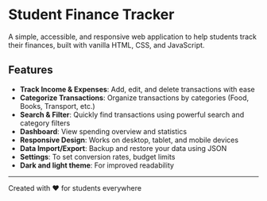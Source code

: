 # Student Finance Tracker

A simple, accessible, and responsive web application to help students track their finances, built with vanilla HTML, CSS, and JavaScript.

## Features

- **Track Income & Expenses**: Add, edit, and delete transactions with ease
- **Categorize Transactions**: Organize transactions by categories (Food, Books, Transport, etc.)
- **Search & Filter**: Quickly find transactions using powerful search and category filters
- **Dashboard**: View spending overview and statistics
- **Responsive Design**: Works on desktop, tablet, and mobile devices
- **Data Import/Export**: Backup and restore your data using JSON
- **Settings**: To set conversion rates, budget limits
- **Dark and light theme**: For improved readability

---

Created with ❤️ for students everywhere